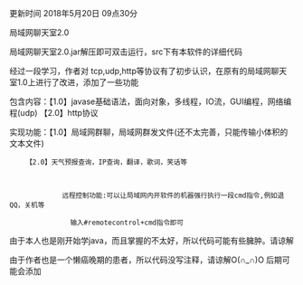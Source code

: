 更新时间  2018年5月20日  09点30分

局域网聊天室2.0

 


局域网聊天室2.0.jar解压即可双击运行，src下有本软件的详细代码


经过一段学习，作者对   tcp,udp,http等协议有了初步认识，在原有的局域网聊天室1.0上进行了改进，添加了一些功能


包含内容：【1.0】javase基础语法，面向对象，多线程，IO流，GUI编程，网络编程(udp)
        【2.0】http协议


实现功能：【1.0】局域网群聊，局域网群发文件(还不太完善，只能传输小体积的文本文件)

 

 

        【2.0】天气预报查询，IP查询，翻译，歌词，笑话等    

 

                 远程控制功能:可以让局域网内开软件的机器强行执行一段cmd指令,例如退QQ，关机等

                   输入#remotecontrol+cmd指令即可

 


由于本人也是刚开始学java，而且掌握的不太好，所以代码可能有些臃肿。请谅解


由于作者也是一个懒癌晚期的患者，所以代码没写注释，请谅解O(∩_∩)O  后期可能会添加
